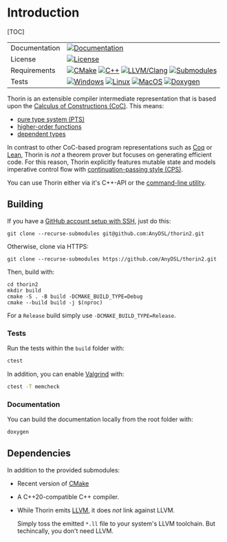 # Introduction

[TOC]

<table  class="markdownTable">
    <tr class="markdownTableRowOdd">
        <td>Documentation</td>
        <td><a href=https://anydsl.github.io/thorin2><img src="https://img.shields.io/badge/docs-master-yellowgreen?logo=gitbook&logoColor=white" alt="Documentation"></a></td>
    </tr>
    <tr class="markdownTableRowEven">
        <td class="markdownTableBodyNone">
            License
        </td>
        <td class="markdownTableBodyNone">
            <a href="https://github.com/AnyDSL/thorin2/blob/master/LICENSE.TXT"><img src="https://img.shields.io/github/license/anydsl/thorin2?logo=LibreOffice" alt="License"></a>
        </td>
    </tr>
    <tr class="markdownTableRowOdd">
        <td class="markdownTableBodyNone">
            Requirements
        </td>
        <td class="markdownTableBodyNone">
            <a href="https://cmake.org/"><img src="https://img.shields.io/badge/cmake-3.7-blue.svg?logo=cmake" alt="CMake"></a>
            <a href="https://isocpp.org/"><img src="https://img.shields.io/badge/standard-C%2B%2B%2020-blue.svg?logo=C%2B%2B" alt="C++"></a>
            <a href="https://llvm.org/"><img src="https://img.shields.io/badge/LLVM%2FClang-13-blue?logo=llvm" alt="LLVM/Clang"></a>
            <a href="https://github.com/AnyDSL/thorin2/tree/master/modules"><img src="https://img.shields.io/badge/submodules-5-blue?logo=git&logoColor=white" alt="Submodules"></a>
        </td>
    </tr>
    <tr class="markdownTableRowEven">
        <td class="markdownTableBodyNone">
            Tests
        </td>
        <td class="markdownTableBodyNone">
            <a href="https://github.com/AnyDSL/thorin2/actions/workflows/windows.yml"><img src="https://img.shields.io/github/workflow/status/anydsl/thorin2/windows?logo=windows&label=windows" alt="Windows"></a>
            <a href="https://github.com/AnyDSL/thorin2/actions/workflows/linux.yml"><img src="https://img.shields.io/github/workflow/status/anydsl/thorin2/linux?logo=linux&label=linux&logoColor=white" alt="Linux"></a>
            <a href="https://github.com/AnyDSL/thorin2/actions/workflows/macos.yml"><img src="https://img.shields.io/github/workflow/status/anydsl/thorin2/macos?logo=apple&label=macos" alt="MacOS"></a>
            <a href="https://github.com/AnyDSL/thorin2/actions/workflows/doxygen.yml"><img src="https://img.shields.io/github/workflow/status/anydsl/thorin2/doxygen?logo=github&label=doxygen" alt="Doxygen"></a>
        </td>
    </tr>
</table>

Thorin is an extensible compiler intermediate representation that is based upon the [Calculus of Constructions (CoC)](https://en.wikipedia.org/wiki/Calculus_of_constructions).
This means:
* [pure type system (PTS)](https://en.wikipedia.org/wiki/Pure_type_system)
* [higher-order functions](https://en.wikipedia.org/wiki/Higher-order_function)
* [dependent types](https://en.wikipedia.org/wiki/Dependent_type)

In contrast to other CoC-based program representations such as [Coq](https://coq.inria.fr/) or [Lean](https://leanprover.github.io/), Thorin is *not* a theorem prover but focuses on generating efficient code.
For this reason, Thorin explicitly features mutable state and models imperative control flow with [continuation-passing style (CPS)](https://en.wikipedia.org/wiki/Continuation-passing_style).

You can use Thorin either via it's C++-API or the [command-line utility](cli.md).

## Building

If you have a [GitHub account setup with SSH](https://docs.github.com/en/authentication/connecting-to-github-with-ssh), just do this:
```
git clone --recurse-submodules git@github.com:AnyDSL/thorin2.git
```
Otherwise, clone via HTTPS:
```
git clone --recurse-submodules https://github.com/AnyDSL/thorin2.git
```
Then, build with:
```
cd thorin2
mkdir build
cmake -S . -B build -DCMAKE_BUILD_TYPE=Debug
cmake --build build -j $(nproc)
```
For a `Release` build simply use `-DCMAKE_BUILD_TYPE=Release`.

### Tests

Run the tests within the `build` folder with:
```sh
ctest
```
In addition, you can enable [Valgrind](https://valgrind.org/) with:
```sh
ctest -T memcheck
```

### Documentation

You can build the documentation locally from the root folder with:
```sh
doxygen
```

## Dependencies

In addition to the provided submodules:

* Recent version of [CMake](https://cmake.org/)
* A C++20-compatible C++ compiler.
* While Thorin emits [LLVM](https://llvm.org/), it does *not* link against LLVM.

    Simply toss the emitted `*.ll` file to your system's LLVM toolchain.
    But techincally, you don't need LLVM.
